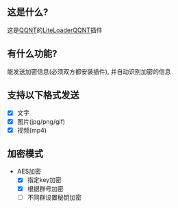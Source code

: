 ## 这是什么?
这是[QQNT](https://im.qq.com/pcqq/index.shtml)的[LiteLoaderQQNT](https://llqqnt.mukapp.top/)插件

## 有什么功能?
能发送加密信息(必须双方都安装插件), 并自动识别加密的信息

## 支持以下格式发送
- [x] 文字
- [x] 图片(jpg/png/gif)
- [x] 视频(mp4)

## 加密模式
- AES加密
  - [x] 指定key加密
  - [x] 根据群号加密
  - [ ] 不同群设置秘钥加密